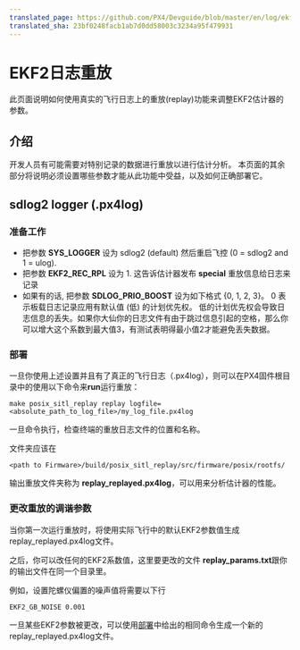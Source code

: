 ```yaml
---
translated_page: https://github.com/PX4/Devguide/blob/master/en/log/ekf2_log_replay.md
translated_sha: 23bf0248facb1ab7d0dd58003c3234a95f479931
---
```


# EKF2日志重放

此页面说明如何使用真实的飞行日志上的重放(replay)功能来调整EKF2估计器的参数。

## 介绍
开发人员有可能需要对特别记录的数据进行重放以进行估计分析。 本页面的其余部分将说明必须设置哪些参数才能从此功能中受益，以及如何正确部署它。

## sdlog2 logger (.px4log)

### 准备工作

* 把参数 **SYS_LOGGER** 设为  sdlog2 (default) 然后重启飞控 (0 = sdlog2 and 1 = ulog).
* 把参数 **EKF2\_REC\_RPL** 设为 1. 这告诉估计器发布 **special** 重放信息给日志来记录
* 如果有的话, 把参数 **SDLOG\_PRIO\_BOOST** 设为如下格式 {0, 1, 2, 3}。 0 表示板载日志记录应用有默认值  \(低\) 的计划优先权。 低的计划优先权会导致日志信息的丢失。如果你大仙你的日志文件有由于跳过信息引起的空格，那么你可以增大这个系数到最大值3，有测试表明得最小值2才能避免丢失数据。

### 部署

一旦你使用上述设置并且有了真正的飞行日志（.px4log），则可以在PX4固件根目录中的使用以下命令来**run**运行重放：

```
make posix_sitl_replay replay logfile=<absolute_path_to_log_file>/my_log_file.px4log
```


一旦命令执行，检查终端的重放日志文件的位置和名称。

文件夹应该在

```
<path to Firmware>/build/posix_sitl_replay/src/firmware/posix/rootfs/
```
输出重放文件夹称为 **replay_replayed.px4log**，可以用来分析估计器的性能。


### 更改重放的调谐参数
当你第一次运行重放时，将使用实际飞行中的默认EKF2参数值生成replay_replayed.px4log文件。

之后，你可以改任何的EKF2系数值，这里要更改的文件 **replay\_params.txt**跟你的输出文件在同一个目录里。

例如，设置陀螺仪偏置的噪声值将需要以下行

```
EKF2_GB_NOISE 0.001
```
一旦某些EKF2参数被更改，可以使用[部署](#deployment)中给出的相同命令生成一个新的replay_replayed.px4log文件。


